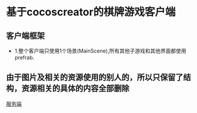# 基于cocoscreator的棋牌游戏客户端

## 客户端框架
- 1.整个客户端只使用1个场景(MainScene),所有其他子游戏和其他界面都使用prefrab.

## 由于图片及相关的资源使用的别人的，所以只保留了结构，资源相关的具体的内容全部删除

[服务端](https://github.com/nybdech/skynet-qp-server)
